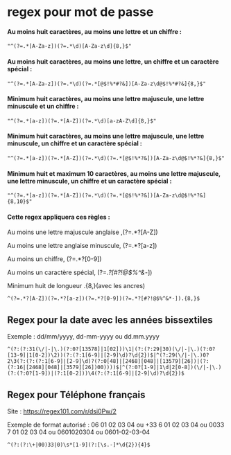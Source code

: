 # regex pour mot de passe



#### Au moins huit caractères, au moins une lettre et un chiffre :

    "^(?=.*[A-Za-z])(?=.*\d)[A-Za-z\d]{8,}$"


#### Au moins huit caractères, au moins une lettre, un chiffre et un caractère spécial :

    "^(?=.*[A-Za-z])(?=.*\d)(?=.*[@$!%*#?&])[A-Za-z\d@$!%*#?&]{8,}$"


#### Minimum huit caractères, au moins une lettre majuscule, une lettre minuscule et un chiffre :

    "^(?=.*[a-z])(?=.*[A-Z])(?=.*\d)[a-zA-Z\d]{8,}$"


#### Minimum huit caractères, au moins une lettre majuscule, une lettre minuscule, un chiffre et un caractère spécial :

    "^(?=.*[a-z])(?=.*[A-Z])(?=.*\d)(?=.*[@$!%*?&])[A-Za-z\d@$!%*?&]{8,}$"


#### Minimum huit et maximum 10 caractères, au moins une lettre majuscule, une lettre minuscule, un chiffre et un caractère spécial :

    "^(?=.*[a-z])(?=.*[A-Z])(?=.*\d)(?=.*[@$!%*?&])[A-Za-z\d@$!%*?&]{8,10}$"





    
#### Cette regex appliquera ces règles :

Au moins une lettre majuscule anglaise ,(?=.*?[A-Z])

Au moins une lettre anglaise minuscule, (?=.*?[a-z])

Au moins un chiffre, (?=.*?[0-9])

Au moins un caractère spécial, (?=.*?[#?!@$%^&*-])

Minimum huit de longueur .{8,}(avec les ancres)


    ^(?=.*?[A-Z])(?=.*?[a-z])(?=.*?[0-9])(?=.*?[#?!@$%^&*-]).{8,}$

## Regex pour la date avec les années bissextiles

Exemple : dd/mm/yyyy, dd-mm-yyyy ou dd.mm.yyyy

    ^(?:(?:31(\/|-|\.)(?:0?[13578]|1[02]))\1|(?:(?:29|30)(\/|-|\.)(?:0?[13-9]|1[0-2])\2))(?:(?:1[6-9]|[2-9]\d)?\d{2})$|^(?:29(\/|-|\.)0?2\3(?:(?:(?:1[6-9]|[2-9]\d)?(?:0[48]|[2468][048]|[13579][26])|(?:(?:16|[2468][048]|[3579][26])00))))$|^(?:0?[1-9]|1\d|2[0-8])(\/|-|\.)(?:(?:0?[1-9])|(?:1[0-2]))\4(?:(?:1[6-9]|[2-9]\d)?\d{2})$

## Regex pour Téléphone français

Site : https://regex101.com/r/dsi0Pw/2

Exemple de format autorisé : 06 01 02 03 04 ou +33 6 01 02 03 04 ou 0033 7 01 02 03 04 ou 0601020304 ou 0601-02-03-04

    ^(?:(?:\+|00)33|0)\s*[1-9](?:[\s.-]*\d{2}){4}$